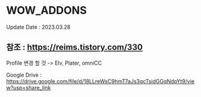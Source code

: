 # WOW_ADDONS

Update Date : 2023.03.28

## 참조 : https://reims.tistory.com/330
   Profile 변경 할 것
   -> Elv, Plater, omniCC
   
Google Drive : https://drive.google.com/file/d/18LLreWsC9hmT7aJs3qcTsidGGqNdpYt9/view?usp=share_link

